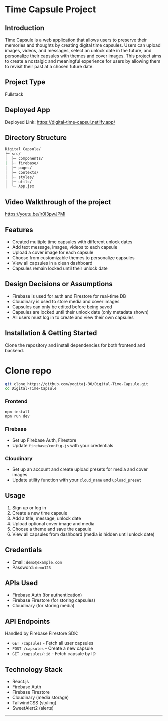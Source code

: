 # Time Capsule Project

## Introduction

Time Capsule is a web application that allows users to preserve their memories and thoughts by creating digital time capsules. Users can upload images, videos, and messages, select an unlock date in the future, and personalize their capsules with themes and cover images. This project aims to create a nostalgic and meaningful experience for users by allowing them to revisit their past at a chosen future date.

## Project Type

Fullstack

## Deployed App

Deployed Link: https://digital-time-capsul.netlify.app/

## Directory Structure

```bash
Digital Capsule/
├─ src/
│  ├─ components/
|  ├─ firebase/
│  ├─ pages/
│  ├─ contexts/
│  ├─ styles/
│  ├─ utils/
│  └─ App.jsx
```

## Video Walkthrough of the project

https://youtu.be/Ir0I3pwJPMI

## Features

- Created multiple time capsules with different unlock dates
- Add text message, images, videos to each capsule
- Upload a cover image for each capsule
- Choose from customizable themes to personalize capsules
- View all capsules in a clean dashboard
- Capsules remain locked until their unlock date

## Design Decisions or Assumptions

- Firebase is used for auth and Firestore for real-time DB
- Cloudinary is used to store media and cover images
- Capsules can only be edited before being saved
- Capsules are locked until their unlock date (only metadata shown)
- All users must log in to create and view their own capsules

## Installation & Getting Started

Clone the repository and install dependencies for both frontend and backend.

# Clone repo

```bash
git clone https://github.com/yogitaj-30/Digital-Time-Capsule.git
cd Digital-Time-Capsule
```

### Frontend

```bash
npm install
npm run dev
```

### Firebase

- Set up Firebase Auth, Firestore
- Update `firebase/config.js` with your credentials

### Cloudinary

- Set up an account and create upload presets for media and cover images
- Update utility function with your `cloud_name` and `upload_preset`

## Usage

1. Sign up or log in
2. Create a new time capsule
3. Add a title, message, unlock date
4. Upload optional cover image and media
5. Choose a theme and save the capsule
6. View all capsules from dashboard (media is hidden until unlock date)

## Credentials

- Email: `demo@example.com`
- Password: `demo123`

## APIs Used

- Firebase Auth (for authentication)
- Firebase Firestore (for storing capsules)
- Cloudinary (for storing media)

## API Endpoints

Handled by Firebase Firestore SDK:

- `GET /capsules` - Fetch all user capsules
- `POST /capsules` - Create a new capsule
- `GET /capsules/:id` - Fetch capsule by ID

## Technology Stack

- React.js
- Firebase Auth
- Firebase Firestore
- Cloudinary (media storage)
- TailwindCSS (styling)
- SweetAlert2 (alerts)

---
